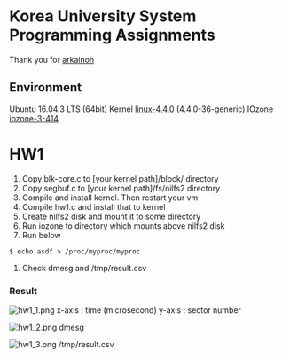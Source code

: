 # Korea University System Programming Assignments

Thank you for [arkainoh](https://github.com/arkainoh/FileSystem-Profiling)

## Environment
Ubuntu 16.04.3 LTS (64bit)
Kernel [linux-4.4.0](https://www.kernel.org/pub/linux/kernel/v4.x/linux-4.4.tar.gz) (4.4.0-36-generic)
IOzone [iozone-3-414](http://iozone.org/src/current/iozone3_414.tar)

# HW1
1. Copy blk-core.c to [your kernel path]/block/    directory
1. Copy segbuf.c   to [your kernel path]/fs/nilfs2 directory
1. Compile and install kernel. Then restart your vm
1. Compile hw1.c and install that to kernel
1. Create nilfs2 disk and mount it to some directory
1. Run iozone to directory which mounts above nilfs2 disk
1. Run below
```
$ echo asdf > /proc/myproc/myproc
```
1. Check dmesg and /tmp/result.csv

### Result
![hw1_1.png](https://github.com/Noverish/KU_SP_2017_Fall/blob/master/images/hw1_1.png?raw=true)
x-axis : time (microsecond)
y-axis : sector number

![hw1_2.png](https://github.com/Noverish/KU_SP_2017_Fall/blob/master/images/hw1_2.png?raw=true)
dmesg

![hw1_3.png](https://github.com/Noverish/KU_SP_2017_Fall/blob/master/images/hw1_3.png?raw=true)
/tmp/result.csv
